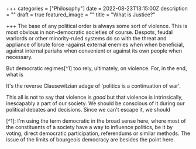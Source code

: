 +++
categories = ["Philosophy"]
date = 2022-08-23T13:15:00Z
description = ""
draft = true
featured_image = ""
title = "What is Justice?"

+++
The base of any political order is always some sort of violence. This is most obvious in non-democratic societies of course. Despots, feudal warlords or other minority-ruled systems do so with the threat and appliance of brute force -against external enemies when when beneficial, against internal pariahs when convenient or against its own people when necessary.

But democratic regimes\[^1\] too rely, ultimately, on violence. For, in the end, what is

It's the reverse Clausewitzian adage of 'politics is a continuation of war'.

This all is not to say that violence is _good_ but that violence is intrinsically, inescapably a part of our society. We should be conscious of it during our political debates and decisions. Since we can't escape it, we should 

\[^1\]: I'm using the term democratic in the broad sense here, where most of the constituents of a society have a way to influence politics, be it by voting, direct democratic participation, referendums or similar methods. The issue of the limits of bourgeois democracy are besides the point here.